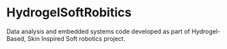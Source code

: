 # HydrogelSoftRobitics
Data analysis and embedded systems code developed as part of Hydrogel-Based, Skin Inspired Soft robotics project.

